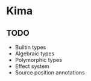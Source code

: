Kima
====

TODO
----

* Builtin types 
* Algebraic types
* Polymorphic types
* Effect system
* Source position annotations
